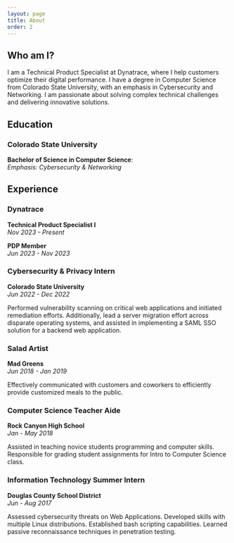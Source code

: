 ```yaml
---
layout: page
title: About
order: 2
---
```


## Who am I?
I am a Technical Product Specialist at Dynatrace, where I help customers optimize their digital performance. I have a degree in Computer Science from Colorado State University, with an emphasis in Cybersecurity and Networking. I am passionate about solving complex technical challenges and delivering innovative solutions.

## Education

### Colorado State University
**Bachelor of Science in Computer Science**:  
*Emphasis: Cybersecurity & Networking*

## Experience


### Dynatrace
**Technical Product Specialist I**  
_Nov 2023 - Present_

**PDP Member**  
_Jun 2023 - Nov 2023_

### Cybersecurity & Privacy Intern
**Colorado State University**  
_Jun 2022 - Dec 2022_

Performed vulnerability scanning on critical web applications and initiated remediation efforts. Additionally, lead a server migration effort across disparate operating systems, and assisted in implementing a SAML SSO solution for a backend web application.

### Salad Artist
**Mad Greens**  
_Jun 2018 - Jan 2019_

Effectively communicated with customers and coworkers to efficiently provide customized meals to the public.
### Computer Science Teacher Aide
**Rock Canyon High School**  
_Jan - May 2018_

Assisted in teaching novice students programming and computer skills. Responsible for grading student assignments for Intro to Computer Science class.
### Information Technology Summer Intern
**Douglas County School District**  
_Jun - Aug 2017_

Assessed cybersecurity threats on Web Applications. Developed skills with multiple Linux distributions. Established bash scripting capabilities. Learned passive reconnaissance techniques in penetration testing.


<!-- ## CC
<a rel="license" href="http://creativecommons.org/licenses/by-nc-sa/4.0/"><img alt="Creative Commons License" style="border-width:0" src="https://i.creativecommons.org/l/by-nc-sa/4.0/88x31.png" /></a><br />This work is licensed under a <a rel="license" href="http://creativecommons.org/licenses/by-nc-sa/4.0/">Creative Commons Attribution-NonCommercial-ShareAlike 4.0 International License</a>. -->